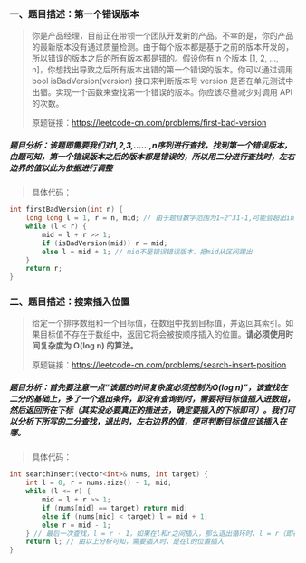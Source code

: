 ### 一、题目描述：第一个错误版本

>​        你是产品经理，目前正在带领一个团队开发新的产品。不幸的是，你的产品的最新版本没有通过质量检测。由于每个版本都是基于之前的版本开发的，所以错误的版本之后的所有版本都是错的。假设你有 n 个版本 [1, 2, ..., n]，你想找出导致之后所有版本出错的第一个错误的版本。你可以通过调用 bool isBadVersion(version) 接口来判断版本号 version 是否在单元测试中出错。实现一个函数来查找第一个错误的版本。你应该尽量减少对调用 API 的次数。
>
>原题链接：https://leetcode-cn.com/problems/first-bad-version



##### 题目分析：该题即需要我们对1,2,3,……,n序列进行查找，找到第一个错误版本，由题可知，第一个错误版本之后的版本都是错误的，所以用二分进行查找时，左右边界的值以此为依据进行调整

> 具体代码：

```c++
int firstBadVersion(int n) {
    long long l = 1, r = n, mid; // 由于题目数字范围为1~2^31-1,可能会超出int范围
    while (l < r) {
        mid = l + r >> 1;
        if (isBadVersion(mid)) r = mid;
        else l = mid + 1; // mid不是错误错误版本，把mid从区间踢出
    }
    return r;
}
```



### 二、题目描述：搜索插入位置

> 给定一个排序数组和一个目标值，在数组中找到目标值，并返回其索引。如果目标值不存在于数组中，返回它将会被按顺序插入的位置。**请必须使用时间复杂度为 O(log n) 的算法。**
>
> 原题链接：https://leetcode-cn.com/problems/search-insert-position



##### 题目分析：首先要注意一点“该题的时间复杂度必须控制为O(log n)”，该查找在二分的基础上，多了一个退出条件，即没有查询到时，需要将目标值插入进数组，然后返回所在下标（其实没必要真正的插进去，确定要插入的下标即可）。我们可以分析下所写的二分查找，退出时，左右边界的值，便可判断目标值应该插入在哪。

> 具体代码：

```c++
int searchInsert(vector<int>& nums, int target) {
    int l = 0, r = nums.size() - 1, mid;
    while (l <= r) {
        mid = l + r >> 1;
        if (nums[mid] == target) return mid;
        else if (nums[mid] < target) l = mid + 1;
        else r = mid - 1;
    } // 最后一次查找，l = r - 1，如果在l和r之间插入，那么退出循环时，l = r（即在当前当前l位置插入），如果在r之后插入，退出循环时，l = r + 1（同样是在l位置插入）
    return l; // 由以上分析可知，需要插入时，是在l的位置插入
}
```


